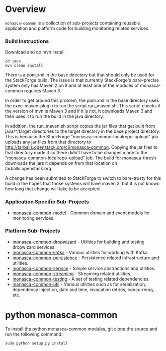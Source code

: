 # Overview

`monasca-common` is a collection of sub-projects containing reusable application and platform code for building monitoring related services.

### Build Instructions
Download and do mvn install.
```
cd java
mvn clean install
```

There is a pom.xml in the base directory but that should only be used for the StackForge build. The issue is that currently StackForge's bare-precise system only has Maven 2 on it and at least one of the modules of monasca-common requires Maven 3.

In order to get around this problem, the pom.xml in the base directory uses the exec-maven-plugin to run the script run_maven.sh. This script checks if the version of mvn is Maven 3 and if it is not, it downloads Maven 3 and then uses it to run the build in the java directory.

In addition, the run_maven.sh script copies the jar files that get built from java/\*/target directories to the target directory in the base project directory. This is because the StackForge "monasca-common-localrepo-upload" job uploads any jar files from that directory to http://tarballs.openstack.org/ci/monasca-common. Copying the jar files to that directory made it so there didn't have to be changes made to the "monasca-common-localrepo-upload" job. The build for monasca-thresh downloads the jars it depends on from that location on tarballs.openstack.org.

A change has been submitted to StackForge to switch to bare-trusty for this build in the hopes that those systems will have maven 3, but it is not known how long that change will take to be accepted.

### Application Specific Sub-Projects

* [monasca-common-model](https://github.com/stackforge/monasca-common/tree/master/java/monasca-common-model) - Common domain and event models for monitoring services.

### Platform Sub-Projects

* [monasca-common-dropwizard](https://github.com/stackforge/monasca-common/tree/master/java/monasca-common-dropwizard) - Utilities for building and testing dropwizard services.
* [monasca-common-kafka](https://github.com/stackforge/monasca-common/tree/master/java/monasca-common-kafka) - Various utilities for working with Kafka.
* [monasca-common-persistence](https://github.com/stackforge/monasca-common/tree/master/java/monasca-common-persistence) - Persistence related infrastructure and utilities.
* [monasca-common-service](https://github.com/stackforge/monasca-common/tree/master/java/monasca-common-service) - Simple service abstractions and utilities.
* [monasca-common-streaming](https://github.com/stackforge/monasca-common/tree/master/java/monasca-common-streaming) - Streaming related utilities.
* [monasca-common-testing](https://github.com/stackforge/monasca-common/tree/master/java/monasca-common-testing) - A set of testing related dependencies.
* [monasca-common-util](https://github.com/stackforge/monasca-common/tree/master/java/monasca-common-util) - Various utilities such as for serialization, dependency injection, date and time, invocation retries, concurrency, etc.


python monasca-common
======================

To install the python monasca-common modules, git clone the source and run the
following command::

    sudo python setup.py install
